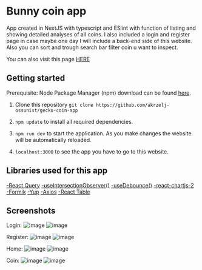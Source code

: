 # Bunny coin app

App created in NextJS with typescript and ESlint with function of listing and showing detailed analyses of all coins.
I also included a login and register page in case maybe one day I will include a back-end side of this website.
Also you can sort and trough search bar filter coin u want to inspect.

You can also visit this page <a href="https://bunny-coin-app.vercel.app" target="_blank" >HERE</a>

## Getting started

Prerequisite: Node Package Manager (npm) download can be found <a href="https://nodejs.org/en/download/">here</a>.

1. Clone this repository `git clone https://github.com/akrzelj-ossunist/gecko-coin-app`

2. `npm update` to install all required dependencies.

3. `npm run dev` to start the application. As you make changes the website will be automatically reloaded.

4. `localhost:3000` to see the app you have to go to this website.

## Libraries used for this app

<a href="https://tanstack.com/query/v4/docs/react/installation">-React Query</a>
<a href="https://usehooks-ts.com/react-hook/use-intersection-observer">-useIntersectionObserver()</a>
<a href="https://usehooks.com/useDebounce/">-useDebounce()</a>
<a href="https://react-chartjs-2.js.org">-react-chartjs-2</a>
<a href="https://formik.org/docs/overview">-Formik</a>
<a href="https://www.npmjs.com/package/yup">-Yup</a>
<a href="https://axios-http.com/docs/intro">-Axios</a>
<a href="https://react-table-v7.tanstack.com/docs/installation">-React Table</a>

## Screenshots

Login:
![image](https://github.com/akrzelj-ossunist/gecko-coin-app/blob/main/public/readme-img/login-desk.png)
![image](https://github.com/akrzelj-ossunist/gecko-coin-app/blob/main/public/readme-img/login-phone.png)


Register:
![image](https://github.com/akrzelj-ossunist/gecko-coin-app/blob/main/public/readme-img/register-desk.png)
![image](https://github.com/akrzelj-ossunist/gecko-coin-app/blob/main/public/readme-img/register-phone.png)

Home:
![image](https://github.com/akrzelj-ossunist/gecko-coin-app/blob/main/public/readme-img/home-desk.png)
![image](https://github.com/akrzelj-ossunist/gecko-coin-app/blob/main/public/readme-img/home-phone.png)

Coin:
![image](https://github.com/akrzelj-ossunist/gecko-coin-app/blob/main/public/readme-img/coin-desk.png)
![image](https://github.com/akrzelj-ossunist/gecko-coin-app/blob/main/public/readme-img/coin-phone-1.png)

